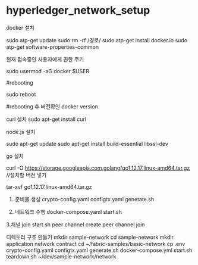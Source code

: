 # hyperledger_network_setup

docker 설치

sudo atp-get update
sudo rm -rf /경로/
sudo atp-get install docker.io
sudo atp-get software-properties-common

현재 접속중인 사용자에게 권한 주기

sudo usermod -aG docker $USER

#rebooting

sudo reboot

#rebooting 후 버전확인
docker version

curl 설치
sudo apt-get install curl

node.js 설치

sudo apt-get update
sudo apt-get install build-essential libssl-dev

go 설치

curl -O https://storage.googleapis.com.golang/go1.12.17.linux-amd64.tar.gz
//설치할 버전 넣기

tar-xvf go1.12.17.linux-amd64.tar.gz

1. 준비물 생성
crypto-config.yaml
configtx.yaml
genetate.sh

2. 네트워크 수행
docker-compose.yaml
start.sh

3.채널 join
start.sh
peer channel create
peer channel join

디렉토리 구조 만들기
mkdir sample-network
cd sample-network
mkdir application network contract
cd ~/fabric-samples/basic-network
cp .env crypto-config.yaml configtx.yaml generate.sh docker-compose.yml start.sh teardown.sh ~/dev/sample-network/network

